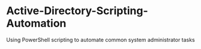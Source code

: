 # Active-Directory-Scripting-Automation
Using PowerShell scripting to automate common system administrator tasks

